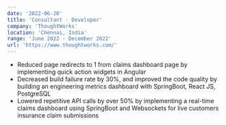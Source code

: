 ```yaml
---
date: '2022-06-20'
title: 'Consultant - Developer'
company: 'ThoughtWorks'
location: 'Chennai, India'
range: 'June 2022 - December 2022'
url: 'https://www.thoughtworks.com/'
---
```


- Reduced page redirects to 1 from claims dashboard page by implementing quick action widgets in Angular
- Decreased build failure rate by 30%, and improved the code quality by building an engineering metrics dashboard with SpringBoot, React JS, PostgreSQL
- Lowered repetitive API calls by over 50% by implementing a real-time claims dashboard using SpringBoot and Websockets for live customers insurance claim submissions

